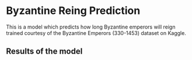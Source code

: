 # Byzantine Reing Prediction

This is a model which predicts how long Byzantine emperors will reign trained courtesy of the Byzantine Emperors (330-1453) dataset on Kaggle.

## Results of the model

